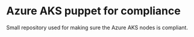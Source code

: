 # Azure AKS puppet for compliance

Small repository used for making sure the Azure AKS nodes is compliant.